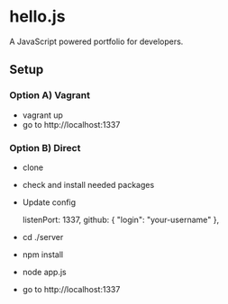 hello.js
========

A JavaScript powered portfolio for developers.


Setup
-----

### Option A) Vagrant

* vagrant up
* go to http://localhost:1337

### Option B) Direct

* clone
* check and install needed packages
* Update config
    
    listenPort: 1337,
    github: {
        "login": "your-username"
    },

* cd ./server
* npm install
* node app.js
* go to http://localhost:1337